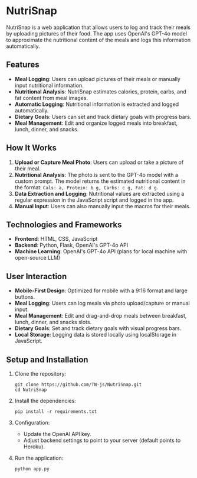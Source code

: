 # NutriSnap

NutriSnap is a web application that allows users to log and track their meals by uploading pictures of their food. The app uses OpenAI's GPT-4o model to approximate the nutritional content of the meals and logs this information automatically.

## Features

- **Meal Logging**: Users can upload pictures of their meals or manually input nutritional information.
- **Nutritional Analysis**: NutriSnap estimates calories, protein, carbs, and fat content from meal images.
- **Automatic Logging**: Nutritional information is extracted and logged automatically.
- **Dietary Goals**: Users can set and track dietary goals with progress bars.
- **Meal Management**: Edit and organize logged meals into breakfast, lunch, dinner, and snacks.

## How It Works

1. **Upload or Capture Meal Photo**: Users can upload or take a picture of their meal.
2. **Nutritional Analysis**: The photo is sent to the GPT-4o model with a custom prompt. The model returns the estimated nutritional content in the format: `Cals: a, Protein: b g, Carbs: c g, Fat: d g`.
3. **Data Extraction and Logging**: Nutritional values are extracted using a regular expression in the JavaScript script and logged in the app.
4. **Manual Input**: Users can also manually input the macros for their meals.

## Technologies and Frameworks

- **Frontend**: HTML, CSS, JavaScript
- **Backend**: Python, Flask, OpenAI's GPT-4o API
- **Machine Learning**: OpenAI's GPT-4o API (plans for local machine with open-source LLM)

## User Interaction

- **Mobile-First Design**: Optimized for mobile with a 9:16 format and large buttons.
- **Meal Logging**: Users can log meals via photo upload/capture or manual input.
- **Meal Management**: Edit and drag-and-drop meals between breakfast, lunch, dinner, and snacks slots.
- **Dietary Goals**: Set and track dietary goals with visual progress bars.
- **Local Storage**: Logging data is stored locally using localStorage in JavaScript.

## Setup and Installation

1. Clone the repository:
   ```
   git clone https://github.com/TN-js/NutriSnap.git
   cd NutriSnap
   ```

2. Install the dependencies:
   ```
   pip install -r requirements.txt
   ```

3. Configuration:
   - Update the OpenAI API key.
   - Adjust backend settings to point to your server (default points to Heroku).

4. Run the application:
   ```
   python app.py
   ```
